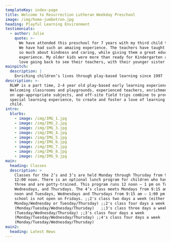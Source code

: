 ```yaml
---
templateKey: index-page
title: Welcome to Resurrection Lutheran Weekday Preschool
image: /img/home-jumbotron.jpg
heading: Playful Learning Environment
testimonials:
  - author: Julie
    quote: >-
      We have attended this preschool for 7 years with my third child there now.
      We have had such an amazing experience. The teachers have taught my kids
      so much about kindness and caring, while giving them a great educational
      experience. My older kids were more than ready for Kindergarten and still
      love going back to see their teachers, with their younger sister.
mainpitch:
  description: |
    Enriching children’s lives through play-based learning since 1997
description: >-
  RLWP is a part time, 2-4 year old play-based early learning experience.
  Welcoming classrooms and playgrounds, experienced teachers, enrichment classes
  on age-appropriate subjects, and off-site field trips combine to provide a
  special learning experience, to create and foster a love of learning in your
  child.
intro:
  blurbs:
    - image: /img/IMG_1.jpg
    - image: /img/IMG_2.jpg
    - image: /img/IMG_3.jpg
    - image: /img/IMG_4.jpg
    - image: /img/IMG_5.jpg
    - image: /img/IMG_6.jpg
    - image: /img/IMG_7.jpg
    - image: /img/IMG_8.jpg
    - image: /img/IMG_9.jpg
main:
  heading: Classes
  description: >
    Classes for the 2’s and 3’s are held Monday through Thursday from 9:15 am –
    12:00 noon. There is an optional lunch program for children who have turned
    three and are potty-trained. This program runs 12 noon – 1 pm on Tuesdays,
    Wednesdays, and Thursdays. The 4’s class meets Mondays from 9:15 am – 12:00
    noon and Tuesdays, Wednesdays and Thursdays from 9:15 am – 1:00 pm. The
    school is not open on Fridays. ;;2's class two days a week (either
    Monday/Wednesday or Tuesday/Thursday) ;;2's class four days a week
    (Monday/Tuesday/Wednesday/Thursday)   ;;3's class three days a week
    (Tuesday/Wednesday/Thursday) ;;3's class four days a week
    (Monday/Tuesday/Wednesday/Thursday) ;;4's class four days a week
    (Monday/Tuesday/Wednesday/Thursday)
main2:
  heading: Latest News
---
```


